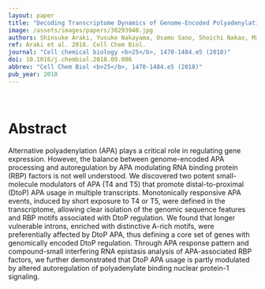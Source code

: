 ```yaml
---
layout: paper
title: "Decoding Transcriptome Dynamics of Genome-Encoded Polyadenylation and Autoregulation with Small-Molecule Modulators of Alternative Polyadenylation."
image: /assets/images/papers/30293940.jpg
authors: Shinsuke Araki, Yusuke Nakayama, Osamu Sano, Shoichi Nakao, Mari Shimizu-Ogasawara, Hiroyoshi Toyoshiba, Atsushi Nakanishi, Samuel Aparicio
ref: Araki et al. 2018. Cell Chem Biol.
journal: "Cell chemical biology <b>25</b>, 1470-1484.e5 (2018)"
doi: 10.1016/j.chembiol.2018.09.006
abbrev: "Cell Chem Biol <b>25</b>, 1470-1484.e5 (2018)"
pub_year: 2018
---
```


<br />
<div data-badge-popover="right" data-badge-type="donut" data-pmid="30293940" data-hide-no-mentions="true" class="altmetric-embed"></div>

# Abstract

Alternative polyadenylation (APA) plays a critical role in regulating gene expression. However, the balance between genome-encoded APA processing and autoregulation by APA modulating RNA binding protein (RBP) factors is not well understood. We discovered two potent small-molecule modulators of APA (T4 and T5) that promote distal-to-proximal (DtoP) APA usage in multiple transcripts. Monotonically responsive APA events, induced by short exposure to T4 or T5, were defined in the transcriptome, allowing clear isolation of the genomic sequence features and RBP motifs associated with DtoP regulation. We found that longer vulnerable introns, enriched with distinctive A-rich motifs, were preferentially affected by DtoP APA, thus defining a core set of genes with genomically encoded DtoP regulation. Through APA response pattern and compound-small interfering RNA epistasis analysis of APA-associated RBP factors, we further demonstrated that DtoP APA usage is partly modulated by altered autoregulation of polyadenylate binding nuclear protein-1 signaling.

